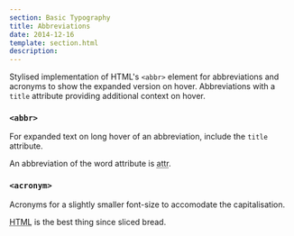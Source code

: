 ```yaml
---
section: Basic Typography
title: Abbreviations
date: 2014-12-16
template: section.html
description:
---
```


Stylised implementation of HTML's <code>&lt;abbr&gt;</code> element for abbreviations and acronyms to show the expanded version on hover. Abbreviations with a <code>title</code> attribute providing additional context on hover.

### <code>&lt;abbr&gt;</code>

For expanded text on long hover of an abbreviation, include the <code>title</code> attribute.

<div class="guide-example">
  <p>An abbreviation of the word attribute is <abbr title="attribute">attr</abbr>.</p>
</div>

### <code>&lt;acronym&gt;</code>

Acronyms for a slightly smaller font-size to accomodate the capitalisation.

<div class="guide-example">
  <p><acronym title="HyperText Markup Language">HTML</acronym> is the best thing since sliced bread.</p>
</div>

